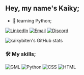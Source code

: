 ## Hey, my name's Kaiky;

- 🌱 learning Python;

[![LinkedIn](https://img.shields.io/badge/LinkedIn-0077B5?style=for-the-badge&logo=linkedin&logoColor=white)](https://www.linkedin.com/in/kaiky-bitencourt/)
[![Email](https://img.shields.io/badge/Gmail-D14836?style=for-the-badge&logo=gmail&logoColor=white)](mailto:kaiky.developer@gmail.com?subject=&body=)
[![Discord](https://img.shields.io/badge/Discord-7289DA?style=for-the-badge&logo=discord&logoColor=white)](http://discordapp.com/users/1206809706199253004)

![kaikybiten's GitHub stats](https://github-readme-stats.vercel.app/api?username=kaikybiten&show_icons=true&theme=dark)

### 🛠️ My skills;

![GML](https://skillicons.dev/icons?i=gamemakerstudio)
![Python](https://skillicons.dev/icons?i=python)
![CSS](https://skillicons.dev/icons?i=css)
![HTML](https://skillicons.dev/icons?i=html)
